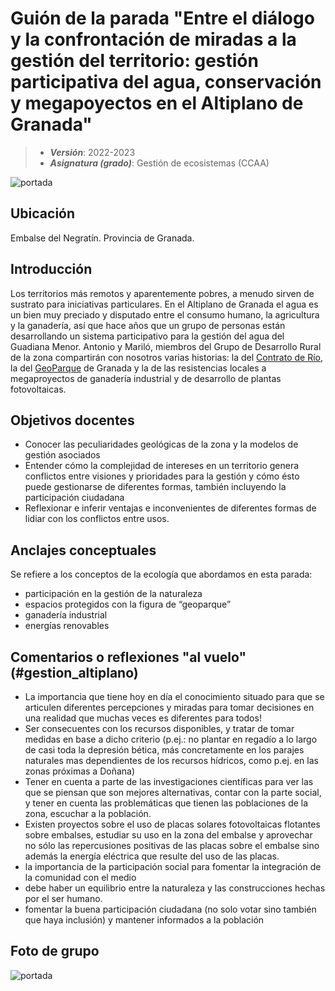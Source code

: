 # Guión de la parada "Entre el diálogo y la confrontación de miradas a la gestión del territorio: gestión participativa del agua, conservación y megapoyectos en el Altiplano de Granada"


> + **_Versión_**: 2022-2023
> + **_Asignatura (grado)_**: Gestión de ecosistemas (CCAA)

![portada](https://github.com/aprendiendo-cosas/C_gestion_altiplano_gesteco/blob/main/images/negratin.jpeg?raw=true) 

## Ubicación

Embalse del Negratín. Provincia de Granada.

## Introducción

Los territorios más remotos y aparentemente pobres, a menudo sirven de sustrato para iniciativas particulares. En el Altiplano de Granada el agua es un bien muy preciado y disputado entre el consumo humano, la agricultura y la ganadería, así que hace años que un grupo de personas están desarrollando un sistema participativo para la gestión del agua del Guadiana Menor. Antonio y Mariló, miembros del Grupo de Desarrollo Rural de la zona compartirán con nosotros varias historias: la del [Contrato de Río](https://altiplanogranada.org/contratoderio/), la del [GeoParque](https://www.geoparquedegranada.com/) de Granada y la de las resistencias locales a megaproyectos de ganadería industrial y de desarrollo de plantas fotovoltaicas. 




## Objetivos docentes
+ Conocer las peculiaridades geológicas de la zona y la modelos de gestión asociados
+ Entender cómo la complejidad de intereses en un territorio genera conflictos entre visiones y prioridades para la gestión y cómo ésto puede gestionarse de diferentes formas, también incluyendo la participación ciudadana
+ Reflexionar e inferir ventajas e inconvenientes de diferentes formas de lidiar con los conflictos entre usos.

## Anclajes conceptuales

Se refiere a los conceptos de la ecología que abordamos en esta parada:

- participación en la gestión de la naturaleza
- espacios protegidos con la figura de “geoparque”
- ganadería industrial
- energías renovables



## Comentarios o reflexiones "al vuelo" (#gestion_altiplano)



- La importancia que tiene hoy en día el conocimiento situado para que se articulen diferentes percepciones y miradas para tomar decisiones en una realidad que muchas veces es diferentes para todos!
- Ser consecuentes con los recursos disponibles, y tratar de tomar medidas en base a dicho criterio (p.ej.: no plantar en regadío a lo largo de casi toda la depresión bética, más concretamente en los parajes naturales mas dependientes de los recursos hídricos, como p.ej. en las zonas próximas a Doñana)
- Tener en cuenta a parte de las investigaciones científicas para ver las que se piensan que son mejores alternativas, contar con la parte social, y tener en cuenta las problemáticas que tienen las poblaciones de la zona, escuchar a la población. 
- Existen proyectos sobre el uso de placas solares fotovoltaicas flotantes sobre embalses, estudiar su uso en la zona del embalse y aprovechar no sólo las repercusiones positivas de las placas sobre el embalse sino además la energía eléctrica que resulte del uso de las placas. 
- la importancia de la participación social para fomentar la integración de la comunidad con el medio
- debe haber un equilibrio entre la naturaleza y las construcciones hechas por el ser humano.
- fomentar la buena participación ciudadana (no solo votar sino también que haya inclusión) y mantener informados a la población





## Foto de grupo

![portada](https://github.com/aprendiendo-cosas/C_gestion_altiplano_gesteco/blob/main/images/grupo_altiplano.jpg?raw=true)
